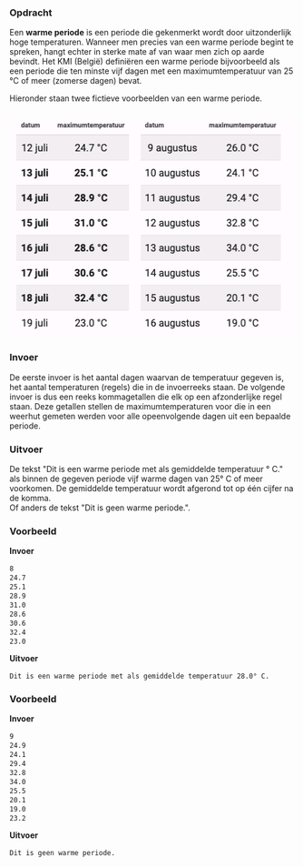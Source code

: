 ### Opdracht

Een **warme periode** is een periode die gekenmerkt wordt door uitzonderlijk hoge temperaturen. Wanneer men precies van een warme periode begint te spreken, hangt echter in sterke mate af van waar men zich op aarde bevindt. Het KMI (België) definiëren een warme periode bijvoorbeeld als een periode die ten minste vijf dagen met een maximumtemperatuur van 25 °C of meer (zomerse dagen) bevat.  

Hieronder staan twee fictieve voorbeelden van een warme periode.

<br>  
<div class="dodona-centered-group"><img src="media/hittegolf_tabel.png" width="512" height="380"></div>

### Invoer

De eerste invoer is het aantal dagen waarvan de temperatuur gegeven is, het aantal temperaturen (regels) die in de invoerreeks staan. 
De volgende invoer is dus een reeks kommagetallen die elk op een afzonderlijke regel staan. Deze getallen stellen de maximumtemperaturen voor die in een weerhut gemeten werden voor alle opeenvolgende dagen uit een bepaalde periode.  

### Uitvoer

De tekst "Dit is een warme periode met als gemiddelde temperatuur <gemiddelde temperatuur>° C." als binnen de gegeven periode vijf warme dagen van 25° C of meer voorkomen. De gemiddelde temperatuur wordt afgerond tot op één cijfer na de komma.  
Of anders de tekst "Dit is geen warme periode.".

### Voorbeeld

**Invoer**

    8
    24.7
    25.1
    28.9
    31.0
    28.6
    30.6
    32.4
    23.0

**Uitvoer**

    Dit is een warme periode met als gemiddelde temperatuur 28.0° C.  
    
    
### Voorbeeld

**Invoer**

    9
    24.9
    24.1
    29.4
    32.8
    34.0
    25.5
    20.1
    19.0
    23.2

**Uitvoer**

    Dit is geen warme periode.
